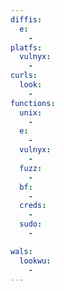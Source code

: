 ```yaml
---
diffis:
  e:
    -
platfs:
  vulnyx:
    -
curls:
  look:
    -
functions:
  unix:
    -
  e:
    -
  vulnyx:
    -
  fuzz:
    -
  bf:
    -
  creds:
    -
  sudo:
    -

wals:
  lookwu:
    -
---
```

